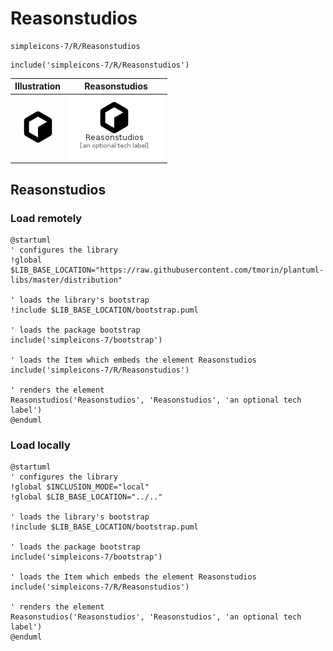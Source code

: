 # Reasonstudios


```text
simpleicons-7/R/Reasonstudios
```

```text
include('simpleicons-7/R/Reasonstudios')
```



| Illustration | Reasonstudios |
| :---: | :---: |
| ![illustration for Illustration](../../simpleicons-7/R/Reasonstudios.png) | ![illustration for Reasonstudios](../../simpleicons-7/R/Reasonstudios.Local.png) |




## Reasonstudios

### Load remotely
```plantuml
@startuml
' configures the library
!global $LIB_BASE_LOCATION="https://raw.githubusercontent.com/tmorin/plantuml-libs/master/distribution"

' loads the library's bootstrap
!include $LIB_BASE_LOCATION/bootstrap.puml

' loads the package bootstrap
include('simpleicons-7/bootstrap')

' loads the Item which embeds the element Reasonstudios
include('simpleicons-7/R/Reasonstudios')

' renders the element
Reasonstudios('Reasonstudios', 'Reasonstudios', 'an optional tech label')
@enduml
```

### Load locally
```plantuml
@startuml
' configures the library
!global $INCLUSION_MODE="local"
!global $LIB_BASE_LOCATION="../.."

' loads the library's bootstrap
!include $LIB_BASE_LOCATION/bootstrap.puml

' loads the package bootstrap
include('simpleicons-7/bootstrap')

' loads the Item which embeds the element Reasonstudios
include('simpleicons-7/R/Reasonstudios')

' renders the element
Reasonstudios('Reasonstudios', 'Reasonstudios', 'an optional tech label')
@enduml
```

